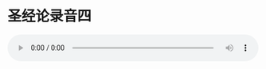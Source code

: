 # 圣经论录音四

<audio style="width: 100%;" preload="false" controls controlslist="nodownload"><source src="//cdn.simai.ml/audio/mp3/old/27371.mp3" type="audio/mpeg">Your browser does not support the audio element.</audio>


